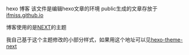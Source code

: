 hexo 博客 
该文件是编辑hexo文章的环境
public生成的文章存放于[ifmiss.github.io](https://github.com/IFmiss/ifmiss.github.io)

博客使用的是[NEXT](https://github.com/theme-next/hexo-theme-next)的主题

我自己基于这个主题修改的小部分样式，如果用这个地址可以见[hexo-theme-next](https://github.com/IFmiss/hexo-theme-next.git)
